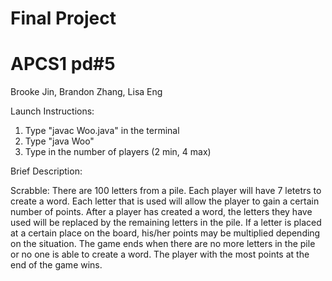 # Final Project
# APCS1 pd#5
Brooke Jin, Brandon Zhang, Lisa Eng

Launch Instructions:

1. Type "javac Woo.java" in the terminal
2. Type "java Woo"
3. Type in the number of players (2 min, 4 max)

Brief Description:

Scrabble:
There are 100 letters from a pile. Each player will have 7 letetrs to create a word. Each letter that is used will allow the player to gain a certain number of points. After a player has created a word, the letters they have used will be replaced by the remaining letters in the pile. If a letter is placed at a certain place on the board, his/her points may be multiplied depending on the situation. The game ends when there are no more letters in the pile or no one is able to create a word. The player with the most points at the end of the game wins. 

